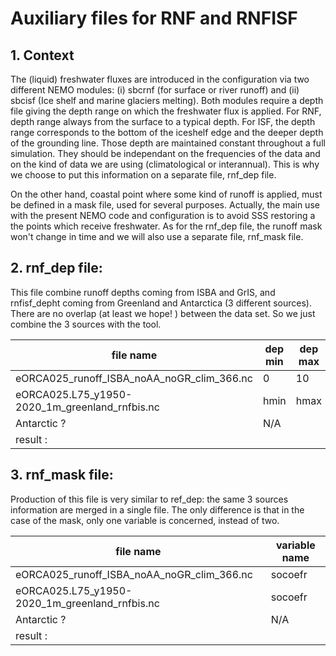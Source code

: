 # Auxiliary files for RNF and RNFISF
## 1. Context
The (liquid) freshwater fluxes are introduced in the configuration via two different NEMO modules: (i) sbcrnf (for surface or river runoff) and (ii) sbcisf (Ice shelf and 
marine glaciers melting).  Both modules require a depth file giving the depth range on which the freshwater flux is applied. For RNF, depth range always from the surface to a
typical depth. For ISF, the depth range corresponds to the bottom of the iceshelf edge and the deeper depth of the grounding line. Those depth are maintained constant throughout
a full simulation. They should be independant on the frequencies of the data and on the kind of data we are using (climatological or interannual). This is why we choose to put this information on a separate file, rnf_dep file.

On the other hand, coastal point where some kind of runoff is applied, must be defined in a mask file, used for several purposes. Actually, the main use with the present NEMO code
and configuration is to avoid SSS restoring a the points which receive freshwater. As for the rnf_dep file,  the runoff mask won't change in time and we will also use a separate
file, rnf_mask file.

  
## 2. rnf_dep file:
   This file combine runoff depths coming from ISBA and GrIS, and rnfisf_depht coming from Greenland and Antarctica (3 different sources). There are no overlap (at least we hope! ) between 
the data set. So we just combine the 3 sources with the tool.


| file name                                      | dep min        |   dep max   |
| ---------------------------------------------- | -------------- | ----------- |
| eORCA025_runoff_ISBA_noAA_noGR_clim_366.nc     |    0           |     10      |
| eORCA025.L75_y1950-2020_1m_greenland_rnfbis.nc |   hmin         |  hmax       |
|    Antarctic ?                                 |     N/A        |             |
| result :                                       |                |             |

## 3. rnf_mask file:
  Production of this file is very similar to ref_dep: the same 3 sources information are merged in a single file. The only difference is that in the case of the mask, only one
variable is concerned, instead of two.

| file name                                      | variable name  |
| ---------------------------------------------- | -------------- |
| eORCA025_runoff_ISBA_noAA_noGR_clim_366.nc     | socoefr        |
| eORCA025.L75_y1950-2020_1m_greenland_rnfbis.nc | socoefr        |
|    Antarctic ?                                 |     N/A        |
| result :                                       |                |

